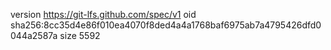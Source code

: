 version https://git-lfs.github.com/spec/v1
oid sha256:8cc35d4e86f010ea4070f8ded4a4a1768baf6975ab7a4795426dfd0044a2587a
size 5592
